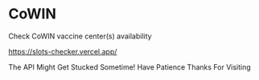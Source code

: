 # CoWIN
Check CoWIN vaccine center(s) availability

https://slots-checker.vercel.app/

The API Might Get Stucked Sometime! Have Patience
Thanks For Visiting
